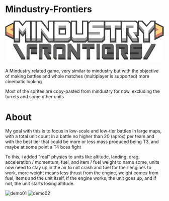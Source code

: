 # Mindustry-Frontiers
![logo](Assets/Resources/Sprites/UI/logo.png)

A Mindustry related game, very similar to mindustry but with the objective of making battles and whole matches (multiplayer is supported) more cinematic looking

Most of the sprites are copy-pasted from mindustry for now, excluding the turrets and some other units


# About

My goal with this is to focus in low-scale and low-tier battles in large maps, with a total unit count in a battle no higher than 20 (aprox) per team and with the best tier that could be 
more or less mass produced being T3, and maybe at some point a T4 boss fight

To this, i added "real" physics to units like altitude, landing, drag, acceleration / momentum, fuel, and item / fuel weight to name some, units now need to stay up in the air to not crash and fuel for their engines to work, more weight means less thrust from the engine,
weight comes from fuel, items and the unit itself, if the engine works, the unit goes up, and if not, the unit starts losing altitude.


![demo01](https://github.com/Lepisma-0/Mindustry-Frontiers/assets/77903853/11e81d08-8a77-4686-b9fc-6e00ab0ac218)
![demo02](https://github.com/Lepisma-0/Mindustry-Frontiers/assets/77903853/395fb55d-b0f2-4f57-9b48-a5b32d79a2f5)
